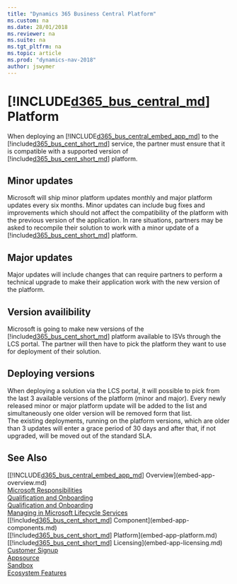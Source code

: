 ```yaml
---
title: "Dynamics 365 Business Central Platform"
ms.custom: na
ms.date: 28/01/2018
ms.reviewer: na
ms.suite: na
ms.tgt_pltfrm: na
ms.topic: article
ms.prod: "dynamics-nav-2018"
author: jswymer
---
```

# [!INCLUDE[d365_bus_central_md](../developer/includes/d365_bus_central_md.md)] Platform 
When deploying an [!INCLUDE[d365_bus_central_embed_app_md](../developer/includes/d365_bus_central_embed_app_md.md)] to the [!include[d365_bus_cent_short_md](../developer/includes/d365_bus_cent_short_md.md)] service, the partner must ensure that it is compatible with a supported version of [!include[d365_bus_cent_short_md](../developer/includes/d365_bus_cent_short_md.md)] platform. 
## Minor updates
Microsoft will ship minor platform updates monthly and major platform updates every six months. 
Minor updates can include bug fixes and improvements which should not affect the compatibility of the platform with the previous version of the application. In rare situations, partners may be asked to recompile their solution to work with a minor update of a [!include[d365_bus_cent_short_md](../developer/includes/d365_bus_cent_short_md.md)] platform. 

## Major updates
Major updates will include changes that can require partners to perform a technical upgrade to make their application work with the new version of the platform.  

## Version availibility
Microsoft is going to make new versions of the [!include[d365_bus_cent_short_md](../developer/includes/d365_bus_cent_short_md.md)] platform available to ISVs through the LCS portal. The partner will then have to pick the platform they want to use for deployment of their solution.

## Deploying versions  
When deploying a solution via the LCS portal, it will possible to pick from the last 3 available versions of the platform (minor and major). Every newly released minor or major platform update will be added to the list and simultaneously one older version will be removed form that list.   
The existing deployments, running on the platform versions, which are older than 3 updates will enter a grace period of 30 days and after that, if not upgraded, will be moved out of the standard SLA. 
 
## See Also  
[[!INCLUDE[d365_bus_central_embed_app_md](../developer/includes/d365_bus_central_embed_app_md.md)] Overview](embed-app-overview.md)   
[Microsoft Responsibilities](embed-app-microsoft-responsibilities.md)   
[Qualification and Onboarding](embed-app-qualifications-onboarding.md)  
[Qualification and Onboarding](embed-app-qualifications-onboarding.md)  
[Managing in Microsoft Lifecycle Services](embed-app-lifecycle-services.md)  
[[!include[d365_bus_cent_short_md](../developer/includes/d365_bus_cent_short_md.md)] Component](embed-app-components.md)   
[[!include[d365_bus_cent_short_md](../developer/includes/d365_bus_cent_short_md.md)] Platform](embed-app-platform.md)  
[[!include[d365_bus_cent_short_md](../developer/includes/d365_bus_cent_short_md.md)] Licensing](embed-app-licensing.md)  
[Customer Signup](embed-app-customer-signup.md)  
[Appsource](embed-app-appsource.md)  
[Sandbox](embed-app-sandbox.md)  
[Ecosystem Features](embed-app-ecosystem.md)  
